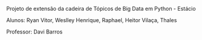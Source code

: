 Projeto de extensão da cadeira de Tópicos de Big Data em Python - Estácio

Alunos: Ryan Vitor, Weslley Henrique, Raphael, Heitor Vilaça, Thales


Professor: Davi Barros
